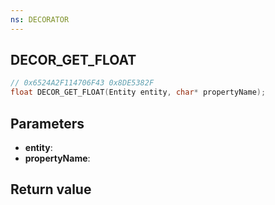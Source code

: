 ```yaml
---
ns: DECORATOR
---
```

## DECOR_GET_FLOAT

```c
// 0x6524A2F114706F43 0x8DE5382F
float DECOR_GET_FLOAT(Entity entity, char* propertyName);
```

## Parameters
* **entity**: 
* **propertyName**: 

## Return value
